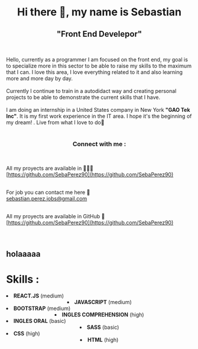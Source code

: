 <h1 align="center">Hi there 👋, my name is Sebastian</h1>
<h2 align="center">"Front End Develepor"</h2>
<br>
<p align="left">Hello, currently as a programmer I am focused on the front end, my goal is to specialize more in this sector to be able to raise my skills to the maximum that I can. I love this area, I love everything related to it and also learning more and more day by day. <br> <br>
Currently I continue to train in a autodidact way and creating personal projects to be able to demonstrate the current skills that I have. <br><br>
I am doing an internship in a United States company in New York <b>"GAO Tek Inc"</b>. It is my first work experience in the IT area. I hope it's the beginning of my dream! . Live from what I love to do💛
<br><br>

<h3 align="center">Connect with me :</h3><br>

All my proyects are available in  🧑🏽‍💻   <br> [https://github.com/SebaPerez90](https://github.com/SebaPerez90) <br><br>

For job you can contact me here 💌 <br>sebastian.perez.jobs@gmail.com <br><br>

All my proyects are available in GitHub 💼<br> [https://github.com/SebaPerez90](https://github.com/SebaPerez90) <br><br><br>

<h2> holaaaaa </h2>
<h1 >Skills :</h1>
<li><b>REACT.JS</b><span> (medium)</span></li>
<li align="center"><b>JAVASCRIPT</b> <span> (medium)</span></li>
<li><b>BOOTSTRAP</b><span> (medium)</span></li>
<li align="center"><b>INGLES COMPREHENSION</b><span> (high)</span></li>
<li><b>INGLES ORAL</b><span> (basic)</span></li>
<li align="center"><b>SASS</b> <span> (basic)</span></li>
<li><b>CSS</b><span> (high)</span></li>
<li align="center"><b>HTML</b><span> (high)</span></li>

